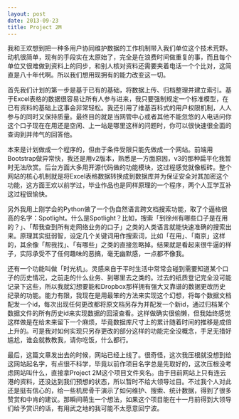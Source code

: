 ```yaml
---
layout: post
date: 2013-09-23
title: Project 2M
---
```


我和王欢想到把一种多用户协同维护数据的工作机制带入我们单位这个技术荒野。动机很简单，现有的手段实在太原始了，完全是在浪费时间做重复的事，而且每个单位又很难做到资料上的同步，和别人核对资料还需要夹着电话一个个比对，这简直是八十年代啊。所以我们想用现拥有的能力改变这一切。

首先我们计划的第一步是基于已有的基础，将数据上传、归档整理并建立索引。基于Excel表格的数据很容易让所有人参与进来，我只要强制规定一个标准模型，在已有资料的基础上这事会非常轻松。我还引用了维基百科式的用户权限机制，人人参与的同时又保持质量。最终目的就是当网管中心或者其他不能忽悠的人电话问你这个口子现在在用还是空闲、上一站是哪里这样的问题时，你可以很快速很全面的查询到并帅气的回答他。

本来是计划做成一个程序的，但由于条件受限只能先做成一个网站。前端用Bootstrap做异常快，我还是用v2版本，熟悉是一方面原因，v3的那种扁平化我暂时无法欣赏。后台方面大多用开源代码做的功能模块，这过程感觉就像板砖。整个网站的核心机制就是将Excel表格数据转换成到数据库并为保证安全对其加密这个功能，这方面王欢以前学过，毕业作品也是同样原理的一个程序，两个人互学互补这过程很愉快。

另外我用上刚学会的Python做了一个伪自然语言跨文档搜索功能，取了个逼格很高的名字：Spotlight。什么是Spotlight？比如，搜索「到徐州有哪些口子是在用的？」、「帮我查到所有走网络业务的口子」之类的人类语言就能快速准确的搜索出来。原理其实挺弱智，设定几个关键词用作搜索词，比如「在用」、「南京」这样的，其余像「帮我找」、「有哪些」之类的直接忽略掉。结果就是看起来很牛逼的样子，实际承受不了任何趣味的恶搞，毫无幽默感，一点都不像我。

还有一个功能叫做「时光机」。灵感来自于平时生活中常常会碰到需要知道某个口子的历史情况，之前走的什么业务、到哪里去之类的。过去的纸质登记完全没可能记录下这些，所以我就幻想要能和Dropbox那样拥有强大又靠谱的数据更改历史纪录的功能。能力有限，我现在是用最笨的方法来实现这个幻想，将每个数据文档配发一个id，每次出现任何更改都将原文档另存为并配发一个新id，通过归档某个数据文件的所有历史id来实现数据的回滚查看。这样做确实很偷懒，但我始终感觉这样做是在给未来留下一个麻烦，毕竟数据库尺寸上的累计随着时间的推移是成倍上升的。可是我对如何实现只另存更改的部分这样的功能完全没概念，手足无措好尴尬，谁会就教教我，请你吃饭，什么都行。

最后，这篇文章发出去的时候，网站已经上线了。很奇怪，这次我压根就没想到给这网站起名字，有点很不科学，毕竟以前作项目名字总是先取好的，这次压根没考虑网站叫什么，直接拿Project 2M这个项目文件夹名。由于目前网站上只有连云港的资料，还没达到我们预想的状态，所以暂时不给大领导过目。不过我个人对此还是挺有信心的，给一些机房骨干演示了如何维护、搜索、统计数据，得到了很多赞赏和中肯的建议。那瞬间萌生一个想法，如果这个项目能在十一月前得到大领导们给予赏识的话，有用武之地的我可能不太愿意回宁波。


